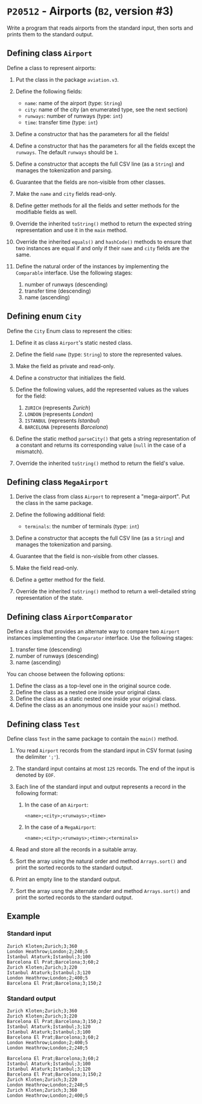 # `P20512` - Airports (`B2`, version #3)

Write a program that reads airports from the standard input, then sorts and prints them to the standard output.

## Defining class `Airport`

Define a class to represent airports:

1. Put the class in the package `aviation.v3`.
1. Define the following fields:

   * `name`: name of the airport (type: `String`)
   * `city`: name of the city (an enumerated type, see the next section)
   * `runways`: number of runways (type: `int`)
   * `time`: transfer time (type: `int`)

1. Define a constructor that has the parameters for all the fields!
1. Define a constructor that has the parameters for all the fields except the `runways`. The default `runways` should be `1`.
1. Define a constructor that accepts the full CSV line (as a `String`) and manages the tokenization and parsing.
1. Guarantee that the fields are non-visible from other classes.
1. Make the `name` and `city` fields read-only.
1. Define getter methods for all the fields and setter methods for the modifiable fields as well.
1. Override the inherited `toString()` method to return the expected string representation and use it in the `main` method.
1. Override the inherited `equals()` and `hashCode()` methods to ensure that two instances are equal if and only if their `name` and `city` fields are the same.
1. Define the natural order of the instances by implementing the `Comparable` interface. Use the following stages:

   1. number of runways (descending)
   1. transfer time (descending)
   1. name (ascending)

## Defining enum `City`

Define the `City` Enum class to represent the cities:

1. Define it as class `Airport`'s static nested class.
1. Define the field `name` (type: `String`) to store the represented values.
1. Make the field as private and read-only.
1. Define a constructor that initializes the field.
1. Define the following values, add the represented values as the values for the field:

   1. `ZURICH` (represents *Zurich*)
   1. `LONDON` (represents *London*)
   1. `ISTANBUL` (represents *Istanbul*)
   1. `BARCELONA` (represents *Barcelona*)

1. Define the static method `parseCity()` that gets a string representation of a constant and returns its corresponding value (`null` in the case of a mismatch).
1. Override the inherited `toString()` method to return the field's value.

## Defining class `MegaAirport`

1. Derive the class from class `Airport` to represent a "mega-airport". Put the class in the same package.
1. Define the following additional field:

   * `terminals`: the number of terminals (type: `int`)

1. Define a constructor that accepts the full CSV line (as a `String`) and manages the tokenization and parsing.
1. Guarantee that the field is non-visible from other classes.
1. Make the field read-only.
1. Define a getter method for the field.
1. Override the inherited `toString()` method to return a well-detailed string representation of the state.

## Defining class `AirportComparator`

Define a class that provides an alternate way to compare two `Airport` instances implementing the `Comparator` interface. Use the following stages:

1. transfer time (descending)
1. number of runways (descending)
1. name (ascending)

You can choose between the following options:

1. Define the class as a top-level one in the original source code.
1. Define the class as a nested one inside your original class.
1. Define the class as a static nested one inside your original class.
1. Define the class as an anonymous one inside your `main()` method.

## Defining class `Test`

Define class `Test` in the same package to contain the `main()` method.

1. You read `Airport` records from the standard input in CSV format (using the delimiter `';'`).
1. The standard input contains at most `125` records. The end of the input is denoted by `EOF`.
1. Each line of the standard input and output represents a record in the following format:

   1. In the case of an `Airport`:

      ```
      <name>;<city>;<runways>;<time>
      ```

   1. In the case of a `MegaAirport`:

      ```
      <name>;<city>;<runways>;<time>;<terminals>
      ```

1. Read and store all the records in a suitable array.
1. Sort the array using the natural order and method `Arrays.sort()` and print the sorted records to the standard output.
1. Print an empty line to the standard output.
1. Sort the array usng the alternate order and method `Arrays.sort()` and print the sorted records to the standard output.

## Example

### Standard input

```
Zurich Kloten;Zurich;3;360
London Heathrow;London;2;240;5
Istanbul Ataturk;Istanbul;3;100
Barcelona El Prat;Barcelona;3;60;2
Zurich Kloten;Zurich;3;220
Istanbul Ataturk;Istanbul;3;120
London Heathrow;London;2;400;5
Barcelona El Prat;Barcelona;3;150;2
```

### Standard output

```
Zurich Kloten;Zurich;3;360
Zurich Kloten;Zurich;3;220
Barcelona El Prat;Barcelona;3;150;2
Istanbul Ataturk;Istanbul;3;120
Istanbul Ataturk;Istanbul;3;100
Barcelona El Prat;Barcelona;3;60;2
London Heathrow;London;2;400;5
London Heathrow;London;2;240;5

Barcelona El Prat;Barcelona;3;60;2
Istanbul Ataturk;Istanbul;3;100
Istanbul Ataturk;Istanbul;3;120
Barcelona El Prat;Barcelona;3;150;2
Zurich Kloten;Zurich;3;220
London Heathrow;London;2;240;5
Zurich Kloten;Zurich;3;360
London Heathrow;London;2;400;5
```
